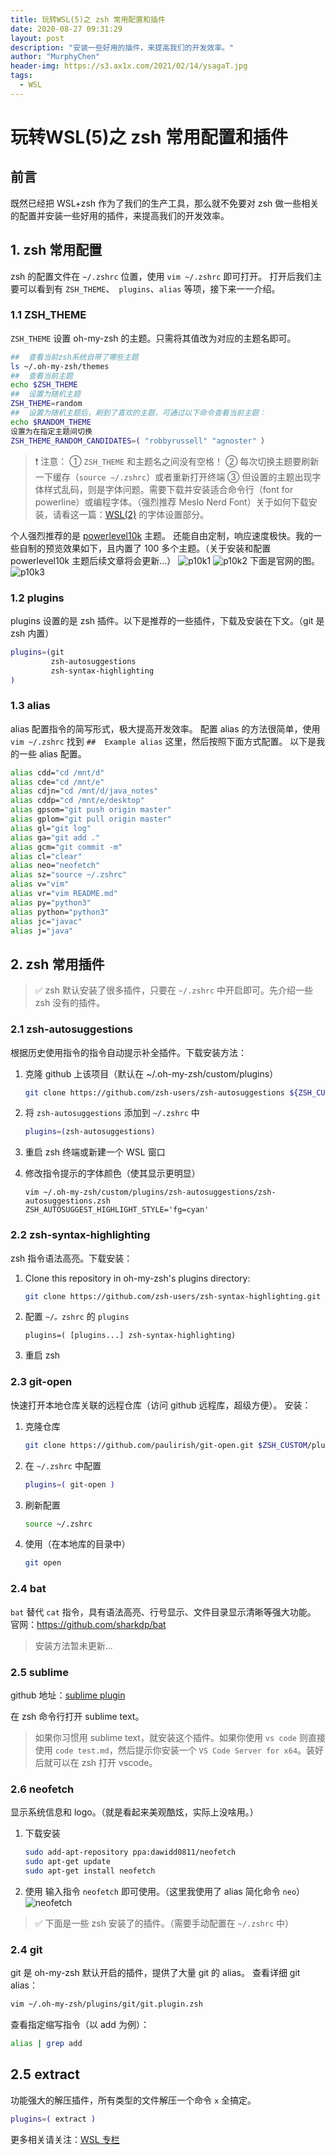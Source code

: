 ```yaml
---
title: 玩转WSL(5)之 zsh 常用配置和插件
date: 2020-08-27 09:31:29
layout: post
description: "安装一些好用的插件，来提高我们的开发效率。"
author: "MurphyChen"
header-img: https://s3.ax1x.com/2021/02/14/ysagaT.jpg
tags:
  - WSL
---
```


#  玩转WSL(5)之 zsh 常用配置和插件

##  前言

既然已经把 WSL+zsh 作为了我们的生产工具，那么就不免要对 zsh 做一些相关的配置并安装一些好用的插件，来提高我们的开发效率。

<!--more-->

##  1. zsh 常用配置

zsh 的配置文件在 `~/.zshrc` 位置，使用 `vim ~/.zshrc` 即可打开。
打开后我们主要可以看到有 `ZSH_THEME`、` plugins`、`alias` 等项，接下来一一介绍。

###  1.1 ZSH_THEME

`ZSH_THEME` 设置 oh-my-zsh 的主题。只需将其值改为对应的主题名即可。

```bash
##  查看当前zsh系统自带了哪些主题
ls ~/.oh-my-zsh/themes
##  查看当前主题
echo $ZSH_THEME
##  设置为随机主题
ZSH_THEME=random
##  设置为随机主题后，刷到了喜欢的主题，可通过以下命令查看当前主题：
echo $RANDOM_THEME
设置为在指定主题间切换
ZSH_THEME_RANDOM_CANDIDATES=( "robbyrussell" "agnoster" ）
```

> ❗ 注意：
> ① `ZSH_THEME` 和主题名之间没有空格！
> ② 每次切换主题要刷新一下缓存（`source ~/.zshrc`）或者重新打开终端
> ③ 但设置的主题出现字体样式乱码，则是字体问题。需要下载并安装适合命令行（font for powerline）或编程字体。（强烈推荐 Meslo Nerd Font）关于如何下载安装，请看这一篇：[WSL(2)](http://mphy.gitee.io/WSL-2) 的字体设置部分。

个人强烈推荐的是 [powerlevel10k](https://github.com/romkatv/powerlevel10k) 主题。
还能自由定制，响应速度极快。我的一些自制的预览效果如下，且内置了 100 多个主题。（关于安装和配置 powerlevel10k 主题后续文章将会更新...）
![p10k1](https://s1.ax1x.com/2020/09/02/w9ZaGt.png)
![p10k2](https://s1.ax1x.com/2020/09/02/w9ZdRP.png)
下面是官网的图。
![p10k3](https://s1.ax1x.com/2020/09/02/w9MfzR.png)

###  1.2 plugins

plugins 设置的是 zsh 插件。以下是推荐的一些插件，下载及安装在下文。（git 是 zsh 内置）

```bash
plugins=(git
         zsh-autosuggestions
         zsh-syntax-highlighting
)
```

###  1.3 alias

alias 配置指令的简写形式，极大提高开发效率。
配置 alias 的方法很简单，使用 `vim ~/.zshrc` 找到 `##  Example alias` 这里，然后按照下面方式配置。
以下是我的一些 alias 配置。

```bash
alias cdd="cd /mnt/d"
alias cde="cd /mnt/e"
alias cdjn="cd /mnt/d/java_notes"
alias cddp="cd /mnt/e/desktop"
alias gpsom="git push origin master"
alias gplom="git pull origin master"
alias gl="git log"
alias ga="git add ."
alias gcm="git commit -m"
alias cl="clear"
alias neo="neofetch"
alias sz="source ~/.zshrc"
alias v="vim"
alias vr="vim README.md"
alias py="python3"
alias python="python3"
alias jc="javac"
alias j="java"
```

##  2. zsh 常用插件

> ✅ zsh 默认安装了很多插件，只要在 `~/.zshrc` 中开启即可。先介绍一些 zsh 没有的插件。

###  2.1 zsh-autosuggestions

根据历史使用指令的指令自动提示补全插件。下载安装方法：

1. 克隆 github 上该项目（默认在 ~/.oh-my-zsh/custom/plugins）

   ```bash
   git clone https://github.com/zsh-users/zsh-autosuggestions ${ZSH_CUSTOM:-~/.oh-my-zsh/custom}/plugins/zsh-autosuggestions
   ```

2. 将 `zsh-autosuggestions` 添加到 `~/.zshrc` 中

   ```bash
   plugins=(zsh-autosuggestions)
   ```

3. 重启 zsh 终端或新建一个 WSL 窗口
4. 修改指令提示的字体颜色（使其显示更明显）
   ```
   vim ~/.oh-my-zsh/custom/plugins/zsh-autosuggestions/zsh-autosuggestions.zsh
   ZSH_AUTOSUGGEST_HIGHLIGHT_STYLE='fg=cyan'
   ```

###  2.2 zsh-syntax-highlighting

zsh 指令语法高亮。下载安装：

1. Clone this repository in oh-my-zsh's plugins directory:
   ```bash
   git clone https://github.com/zsh-users/zsh-syntax-highlighting.git ${ZSH_CUSTOM:-~/.oh-my-zsh/custom}/plugins/zsh-syntax-highlighting
   ```
2. 配置 `~/。zshrc` 的 `plugins`
   ```
   plugins=( [plugins...] zsh-syntax-highlighting)
   ```
3. 重启 zsh

###  2.3 git-open

快速打开本地仓库关联的远程仓库（访问 github 远程库，超级方便）。
安装：

1. 克隆仓库
   ```bash
   git clone https://github.com/paulirish/git-open.git $ZSH_CUSTOM/plugins/git-open
   ```
2. 在 `~/.zshrc` 中配置

   ```bash
   plugins=( git-open )
   ```

3. 刷新配置
   ```bash
   source ~/.zshrc
   ```
4. 使用（在本地库的目录中）
   ```bash
   git open
   ```

###  2.4 bat

`bat` 替代 `cat` 指令，具有语法高亮、行号显示、文件目录显示清晰等强大功能。
官网：https://github.com/sharkdp/bat

> 安装方法暂未更新...

###  2.5 sublime

github 地址：[sublime plugin](https://github.com/ohmyzsh/ohmyzsh/tree/master/plugins/sublime)

在 zsh 命令行打开 sublime text。

> 如果你习惯用 sublime text，就安装这个插件。如果你使用 `vs code` 则直接使用 `code test.md`，然后提示你安装一个 `VS Code Server for x64`。装好后就可以在 zsh 打开 vscode。

###  2.6 neofetch

显示系统信息和 logo。（就是看起来美观酷炫，实际上没啥用。）

1. 下载安装
   ```bash
   sudo add-apt-repository ppa:dawidd0811/neofetch
   sudo apt-get update
   sudo apt-get install neofetch
   ```
2. 使用
   输入指令 `neofetch` 即可使用。（这里我使用了 alias 简化命令 `neo`）
   ![neofetch](https://s1.ax1x.com/2020/08/27/dhlQgK.png)

> ✅ 下面是一些 zsh 安装了的插件。（需要手动配置在 `~/.zshrc` 中）

###  2.4 git

git 是 oh-my-zsh 默认开启的插件，提供了大量 git 的 alias。
查看详细 git alias：

```bash
vim ~/.oh-my-zsh/plugins/git/git.plugin.zsh
```

查看指定缩写指令（以 add 为例）：

```bash
alias | grep add
```

## 2.5 extract

功能强大的解压插件，所有类型的文件解压一个命令 `x` 全搞定。

```bash
plugins=( extract )
```

更多相关请关注：[WSL 专栏](http://mphy.gitee.io/categories/WSL)
